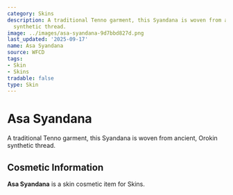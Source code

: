 ```yaml
---
category: Skins
description: A traditional Tenno garment, this Syandana is woven from ancient, Orokin
  synthetic thread.
image: ../images/asa-syandana-9d7bbd827d.png
last_updated: '2025-09-17'
name: Asa Syandana
source: WFCD
tags:
- Skin
- Skins
tradable: false
type: Skin
---
```


# Asa Syandana

A traditional Tenno garment, this Syandana is woven from ancient, Orokin synthetic thread.

## Cosmetic Information

**Asa Syandana** is a skin cosmetic item for Skins.

